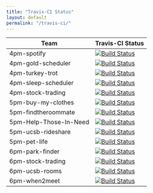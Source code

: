 ```yaml
---
title: "Travis-CI Status"
layout: default
permalink: "/travis-ci/"
---
```


| Team | Travis-CI Status |
|------|------------------|
|4pm-spotify|[![Build Status](https://travis-ci.org/ucsb-cs48-w19/4pm-spotify.svg?branch=master)](https://travis-ci.org/ucsb-cs48-w19/4pm-spotify)|
|4pm-gold-scheduler|[![Build Status](https://travis-ci.org/ucsb-cs48-w19/4pm-gold-scheduler.svg?branch=master)](https://travis-ci.org/ucsb-cs48-w19/4pm-gold-scheduler)|
|4pm-turkey-trot|[![Build Status](https://travis-ci.org/ucsb-cs48-w19/4pm-turkey-trot.svg?branch=master)](https://travis-ci.org/ucsb-cs48-w19/4pm-turkey-trot)|
|4pm-sleep-scheduler|[![Build Status](https://travis-ci.org/ucsb-cs48-w19/4pm-sleep-scheduler.svg?branch=master)](https://travis-ci.org/ucsb-cs48-w19/4pm-sleep-scheduler)|
|4pm-stock-trading|[![Build Status](https://travis-ci.org/ucsb-cs48-w19/4pm-stock-trading.svg?branch=master)](https://travis-ci.org/ucsb-cs48-w19/4pm-stock-trading)|
|5pm-buy-my-clothes|[![Build Status](https://travis-ci.org/ucsb-cs48-w19/5pm-buy-my-clothes.svg?branch=master)](https://travis-ci.org/ucsb-cs48-w19/5pm-buy-my-clothes)|
|5pm-findtheroommate|[![Build Status](https://travis-ci.org/ucsb-cs48-w19/5pm-findtheroommate.svg?branch=master)](https://travis-ci.org/ucsb-cs48-w19/5pm-findtheroommate)|
|5pm-Help-Those-In-Need|[![Build Status](https://travis-ci.org/ucsb-cs48-w19/5pm-Help-Those-In-Need.svg?branch=master)](https://travis-ci.org/ucsb-cs48-w19/5pm-Help-Those-In-Need)|
|5pm-ucsb-rideshare|[![Build Status](https://travis-ci.org/ucsb-cs48-w19/5pm-ucsb-rideshare.svg?branch=master)](https://travis-ci.org/ucsb-cs48-w19/5pm-ucsb-rideshare)|
|5pm-pet-life|[![Build Status](https://travis-ci.org/ucsb-cs48-w19/5pm-pet-life.svg?branch=master)](https://travis-ci.org/ucsb-cs48-w19/5pm-pet-life)|
|6pm-park-finder|[![Build Status](https://travis-ci.org/ucsb-cs48-w19/6pm-park-finder.svg?branch=master)](https://travis-ci.org/ucsb-cs48-w19/6pm-park-finder)|
|6pm-stock-trading|[![Build Status](https://travis-ci.org/ucsb-cs48-w19/6pm-stock-trading.svg?branch=master)](https://travis-ci.org/ucsb-cs48-w19/6pm-stock-trading)|
|6pm-ucsb-rooms|[![Build Status](https://travis-ci.org/ucsb-cs48-w19/6pm-ucsb-rooms.svg?branch=master)](https://travis-ci.org/ucsb-cs48-w19/6pm-ucsb-rooms)|
|6pm-when2meet|[![Build Status](https://travis-ci.org/ucsb-cs48-w19/6pm-when2meet.svg?branch=master)](https://travis-ci.org/ucsb-cs48-w19/6pm-when2meet)|
